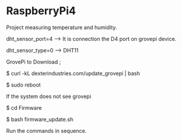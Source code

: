 # RaspberryPi4


Project measuring temperature and humidity.

dht_sensor_port=4 --> It is connection the D4 port on grovepi device.

dht_sensor_type=0 --> DHT11

GrovePi to Download ;

$ curl -kL dexterindustries.com/update_grovepi | bash

$ sudo reboot

If the system does not see grovepi

$ cd Firmware

$ bash firmware_update.sh

Run the commands in sequence.
